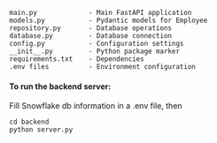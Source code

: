 ```
main.py             - Main FastAPI application  
models.py           - Pydantic models for Employee  
repository.py       - Database operations  
database.py         - Database connection  
config.py           - Configuration settings  
__init__.py         - Python package marker  
requirements.txt    - Dependencies  
.env files          - Environment configuration  
```

#### To run the backend server:
Fill Snowflake db information in a .env file, then
```
cd backend
python server.py
```
